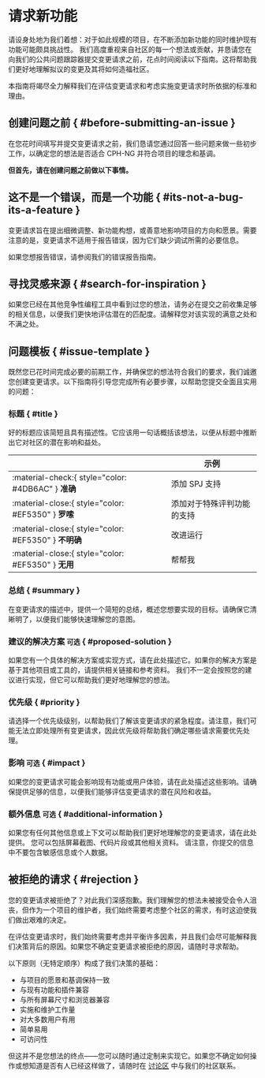 # 请求新功能

请设身处地为我们着想：对于如此规模的项目，在不断添加新功能的同时维护现有功能可能颇具挑战性。
我们高度重视来自社区的每一个想法或贡献，并恳请您在向我们的公共问题跟踪器提交变更请求之前，花点时间阅读以下指南。这将帮助我们更好地理解拟议的变更及其将如何造福社区。

本指南将竭尽全力解释我们在评估变更请求和考虑实施变更请求时所依据的标准和理由。

## 创建问题之前 { #before-submitting-an-issue }

在您花时间填写并提交变更请求之前，我们恳请您通过回答一些问题来做一些初步工作，以确定您的想法是否适合 CPH-NG 并符合项目的理念和基调。

**但首先，请在创建问题之前做以下事情。**

## 这不是一个错误，而是一个功能 { #its-not-a-bug-its-a-feature }

变更请求旨在提出细微调整、新功能构想，或善意地影响项目的方向和愿景。需要注意的是，变更请求不适用于报告错误，因为它们缺少调试所需的必要信息。

如果您想报告错误，请参阅我们的错误报告指南。

## 寻找灵感来源 { #search-for-inspiration }

如果您已经在其他竞争性编程工具中看到过您的想法，请务必在提交之前收集足够的相关信息，以便我们更快地评估潜在的匹配度。请解释您对该实现的满意之处和不满之处。

## 问题模板 { #issue-template }

既然您已花时间完成必要的前期工作，并确保您的想法符合我们的要求，我们诚邀您创建变更请求。以下指南将引导您完成所有必要步骤，以帮助您提交全面且实用的问题：

### 标题 { #title }

好的标题应该简短且具有描述性。它应该用一句话概括该想法，以便从标题中推断出它对社区的潜在影响和益处。

| <!-- --> | 示例 |
| -------- | -------- |
| :material-check:{ style="color: #4DB6AC" } **准确** | 添加 SPJ 支持 |
| :material-close:{ style="color: #EF5350" } **罗嗦** | 添加对于特殊评判功能的支持 |
| :material-close:{ style="color: #EF5350" } **不明确** | 改进运行 |
| :material-close:{ style="color: #EF5350" } **无用** | 帮帮我 |

### 总结 { #summary }

在变更请求的描述中，提供一个简短的总结，概述您想要实现的目标。请确保它清晰明了，以便我们能够快速理解您的意图。

### 建议的解决方案 <small>可选</small> { #proposed-solution }

如果您有一个具体的解决方案或实现方式，请在此处描述它。如果你的解决方案是基于其他项目或工具的，请提供相关链接和参考资料。
我们不一定会按照您的建议进行实现，但它可以帮助我们更好地理解您的想法。

### 优先级 { #priority }

请选择一个优先级级别，以帮助我们了解该变更请求的紧急程度。请注意，我们可能无法立即处理所有变更请求，因此优先级将帮助我们确定哪些请求需要优先处理。

### 影响 <small>可选</small> { #impact }

如果您的变更请求可能会影响现有功能或用户体验，请在此处描述这些影响。请确保提供足够的信息，以便我们能够评估变更请求的潜在风险和收益。

### 额外信息 <small>可选</small> { #additional-information }

如果您有任何其他信息或上下文可以帮助我们更好地理解您的变更请求，请在此处提供。
您可以包括屏幕截图、代码片段或其他相关资料。
请注意，你提交的信息中不要包含敏感信息或个人数据。

## 被拒绝的请求  { #rejection }

您的变更请求被拒绝了？对此我们深感抱歉。我们理解您的想法未被接受会令人沮丧，但作为一个项目的维护者，我们始终需要考虑整个社区的需求，有时这迫使我们做出艰难的决定。

在评估变更请求时，我们始终需要考虑并平衡许多因素，并且我们会尽可能解释我们决策背后的原因。如果您不确定变更请求被拒绝的原因，请随时寻求帮助。

以下原则（无特定顺序）构成了我们决策的基础：

- 与项目的愿景和基调保持一致
- 与现有功能和插件兼容
- 与所有屏幕尺寸和浏览器兼容
- 实施和维护工作量
- 对大多数用户有用
- 简单易用
- 可访问性

但这并不是您想法的终点——您可以随时通过定制来实现它。如果您不确定如何操作或想知道是否有人已经这样做了，请随时在 [讨论区] 中与我们的社区联系。

[讨论区]:https://github.com/langningchen/cph-ng/discussions
